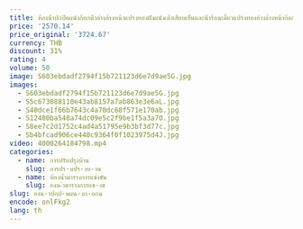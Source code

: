 ```yaml
---
title: ห้องน้ําปกปิดผนังก๊อกน้ําอ่างล้างหน้าแปรงทองฝังผนังเต้าเสียบเย็นและน้ําร้อนเดี่ยวแปรงทองอ่างล้างหน้าก๊อกน้ํา
price: '2570.14'
price_original: '3724.67'
currency: THB
discount: 31%
rating: 4
volume: 50
image: S603ebdadf2794f15b721123d6e7d9ae5G.jpg
images:
  - S603ebdadf2794f15b721123d6e7d9ae5G.jpg
  - S5c673088110e43ab8157a7ab863e3e6aL.jpg
  - S40dce1f66b7643c4a70dc68f571e170ab.jpg
  - S12400ba548a74dc09e5c2f9be1f5a3a7O.jpg
  - S8ee7c2d1752c4ad4a51795e9b3bf3d77c.jpg
  - Sb4bfcad906ce440c9364f0f1023975d4J.jpg
video: 4000264184798.mp4
categories:
  - name: การปรับปรุงบ้าน
    slug: การปร-บปร-งบ-าน
  - name: ห้องน้ำตารางการแข่งขัน
    slug: องน-ำตารางการแข-งข
slug: องน-าปกป-ดผน-งก-อกน
encode: onlFkg2
lang: th
---
```

  